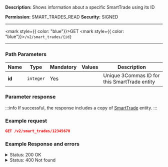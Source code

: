**Description:** Shows information about a specific SmartTrade using its ID

**Permission:** SMART_TRADES_READ
**Security:** SIGNED

--------------

<mark style={{ color: "blue"}}>GET</mark>
<mark style={{ color: "blue"}}>`/v2/smart_trades/{id}`</mark>

----------------

### Path Parameters

| Name | Type | Mandatory | Values | Description|
|------|------|-----------|-----------------|------------|
|**id**  | `integer` | Yes |  | Unique 3Commas ID for this SmartTrade entity |

### Parameter response

:::info
If successful, the response includes a copy of [SmartTrade](./README.md) entity.
:::

### Example request

```json
GET /v2/smart_trades/12345678
```

### Example Response and errors

<details>
<summary>Status: 200 OK</summary>

```json
{
    "id": 30404547,
    "version": 2,
    "account": {
        "id": 32402783,
        "type": "binance_us",
        "name": "My Binance US",
        "market": "Binance US Spot",
        "link": "/accounts/32402783"
    },
    "pair": "USDT_DOGE",
    "instant": false,
    "status": {
        "type": "cancelled",
        "basic_type": "cancelled",
        "title": "Cancelled"
    },
    "leverage": {
        "enabled": false
    },
    "position": {
        "type": "buy",
        "editable": false,
        "units": {
            "value": "14.91",
            "editable": false
        },
        "price": {
            "value": "0.10622",
            "value_without_commission": "0.10559",
            "editable": false
        },
        "total": {
            "value": "1.58385"
        },
        "order_type": "market",
        "status": {
            "type": "finished",
            "basic_type": "finished",
            "title": "Finished"
        }
    },
    "take_profit": {
        "enabled": true,
        "price_type": "value",
        "steps": []
    },
    "stop_loss": {
        "enabled": false
    },
    "reduce_funds": {
        "steps": []
    },
    "market_close": {},
    "note": "",
    "note_raw": null,
    "skip_enter_step": false,
    "data": {
        "editable": false,
        "current_price": {
            "bid": "0.10701",
            "ask": "0.10717",
            "last": "0.10704",
            "quote_volume": "173476.71714",
            "day_change_percent": "2.45"
        },
        "target_price_type": "price",
        "orderbook_price_currency": "USDT",
        "base_order_finished": true,
        "missing_funds_to_close": "0.0",
        "liquidation_price": null,
        "average_enter_price": "0.10622",
        "average_close_price": null,
        "average_enter_price_without_commission": "0.10559",
        "average_close_price_without_commission": null,
        "panic_sell_available": false,
        "add_funds_available": false,
        "reduce_funds_available": false,
        "force_start_available": false,
        "force_process_available": false,
        "cancel_available": false,
        "finished": false,
        "base_position_step_finished": true,
        "entered_amount": "14.91",
        "entered_total": "1.58385",
        "closed_amount": "0.0",
        "closed_total": "0.0",
        "commission": 0.001,
        "created_at": "2024-08-12T14:35:21.632Z",
        "updated_at": "2024-08-12T14:47:43.782Z",
        "closed_at": "2024-08-12T14:47:43.777Z",
        "type": "smart_trade"
    },
    "profit": {
        "volume": null,
        "usd": null,
        "percent": "0.0",
        "roe": null
    },
    "margin": {
        "amount": null,
        "total": null
    },
    "is_position_not_filled": false
}
```

</details>
<details>
<summary>Status: 400 Not found </summary>

```json
{
    "error": "Not found",
    "error_description": "Smart Trade not found"
}
```

</details>
